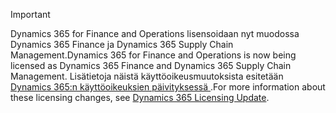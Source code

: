 > [!IMPORTANT]
> <span data-ttu-id="f742c-101">Dynamics 365 for Finance and Operations lisensoidaan nyt muodossa Dynamics 365 Finance ja Dynamics 365 Supply Chain Management.</span><span class="sxs-lookup"><span data-stu-id="f742c-101">Dynamics 365 for Finance and Operations is now being licensed as Dynamics 365 Finance and Dynamics 365 Supply Chain Management.</span></span> <span data-ttu-id="f742c-102">Lisätietoja näistä käyttöoikeusmuutoksista esitetään [Dynamics 365:n käyttöoikeuksien päivityksessä ](https://docs.microsoft.com/dynamics365/licensing/update).</span><span class="sxs-lookup"><span data-stu-id="f742c-102">For more information about these licensing changes, see [Dynamics 365 Licensing Update](https://docs.microsoft.com/dynamics365/licensing/update).</span></span> 
